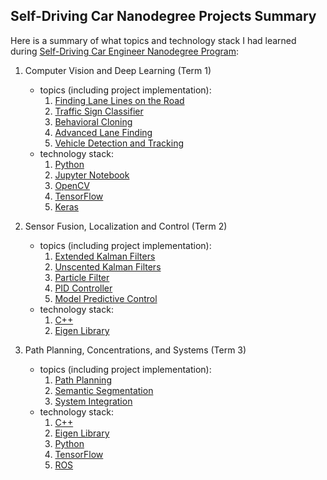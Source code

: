 ## Self-Driving Car Nanodegree Projects Summary

Here is a summary of what topics and technology stack I had learned during [Self-Driving Car Engineer Nanodegree Program](https://www.udacity.com/course/self-driving-car-engineer-nanodegree--nd013):

1. Computer Vision and Deep Learning (Term 1)
    + topics (including project implementation):
        1. [Finding Lane Lines on the Road](https://github.com/mariusz-reichert/sdcn-projects/tree/master/finding-lane-lines-on-the-road)
        2. [Traffic Sign Classifier](https://github.com/mariusz-reichert/sdcn-projects/tree/master/traffic-sign-classifier)
        3. [Behavioral Cloning](https://github.com/mariusz-reichert/sdcn-projects/tree/master/behavioral-cloning)
        4. [Advanced Lane Finding](https://github.com/mariusz-reichert/sdcn-projects/tree/master/advanced-lane-finding)
        5. [Vehicle Detection and Tracking](https://github.com/mariusz-reichert/sdcn-projects/tree/master/vehicle-detection-and-tracking)
    + technology stack:
        1. [Python](https://www.python.org/)
        2. [Jupyter Notebook](https://jupyter.org/)
        3. [OpenCV](https://opencv.org/)
        4. [TensorFlow](https://www.tensorflow.org/)
        5. [Keras](https://keras.io/)
        
        
2. Sensor Fusion, Localization and Control (Term 2)
    + topics (including project implementation):
        1. [Extended Kalman Filters](https://github.com/mariusz-reichert/sdcn-projects/tree/master/extended-kalman-filters)
        2. [Unscented Kalman Filters](https://github.com/mariusz-reichert/sdcn-projects/tree/master/unscented-kalman-filters)
        3. [Particle Filter](https://github.com/mariusz-reichert/sdcn-projects/tree/master/particle-filter)
        4. [PID Controller](https://github.com/mariusz-reichert/sdcn-projects/tree/master/pid-controller)
        5. [Model Predictive Control](https://github.com/mariusz-reichert/sdcn-projects/tree/master/model-predictive-control)
    + technology stack:
        1. [C++](https://isocpp.org/)
        2. [Eigen Library](http://eigen.tuxfamily.org/)
        
        
3. Path Planning, Concentrations, and Systems (Term 3)
    + topics (including project implementation):
        1. [Path Planning](https://github.com/mariusz-reichert/sdcn-projects/tree/master/path-planning)
        2. [Semantic Segmentation](https://github.com/mariusz-reichert/sdcn-projects/tree/master/semantic-segmentation)
        3. [System Integration](https://github.com/mariusz-reichert/sdcn-projects/tree/master/system-integration)
    + technology stack:
        1. [C++](https://isocpp.org/)
        2. [Eigen Library](http://eigen.tuxfamily.org/)
        3. [Python](https://www.python.org/)
        4. [TensorFlow](https://www.tensorflow.org/)
        5. [ROS](http://www.ros.org/)
